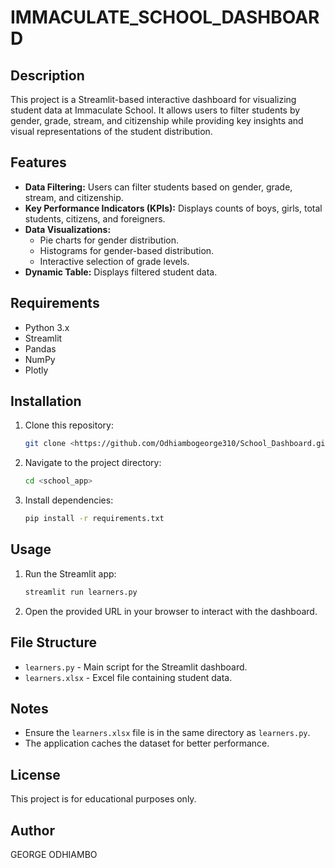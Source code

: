 # IMMACULATE_SCHOOL_DASHBOARD

## Description

This project is a Streamlit-based interactive dashboard for visualizing student data at Immaculate School. It allows users to filter students by gender, grade, stream, and citizenship while providing key insights and visual representations of the student distribution.

## Features

- **Data Filtering:** Users can filter students based on gender, grade, stream, and citizenship.
- **Key Performance Indicators (KPIs):** Displays counts of boys, girls, total students, citizens, and foreigners.
- **Data Visualizations:**
  - Pie charts for gender distribution.
  - Histograms for gender-based distribution.
  - Interactive selection of grade levels.
- **Dynamic Table:** Displays filtered student data.

## Requirements

- Python 3.x
- Streamlit
- Pandas
- NumPy
- Plotly

## Installation

1. Clone this repository:
   ```bash
   git clone <https://github.com/Odhiambogeorge310/School_Dashboard.git>
   ```
2. Navigate to the project directory:
   ```bash
   cd <school_app>
   ```
3. Install dependencies:
   ```bash
   pip install -r requirements.txt
   ```

## Usage

1. Run the Streamlit app:
   ```bash
   streamlit run learners.py
   ```
2. Open the provided URL in your browser to interact with the dashboard.

## File Structure

- `learners.py` - Main script for the Streamlit dashboard.
- `learners.xlsx` - Excel file containing student data.

## Notes

- Ensure the `learners.xlsx` file is in the same directory as `learners.py`.
- The application caches the dataset for better performance.

## License

This project is for educational purposes only.

## Author

GEORGE ODHIAMBO


